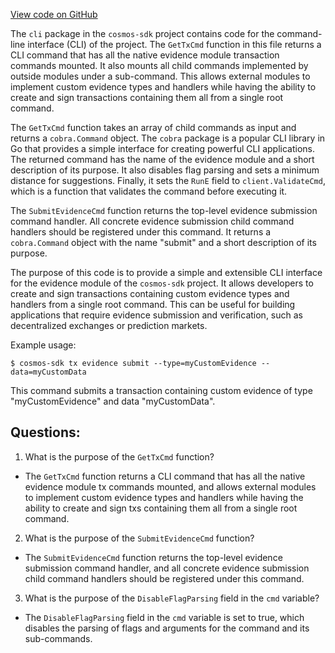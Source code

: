 [View code on GitHub](https://github.com/cosmos/cosmos-sdk.git/x/evidence/client/cli/tx.go)

The `cli` package in the `cosmos-sdk` project contains code for the command-line interface (CLI) of the project. The `GetTxCmd` function in this file returns a CLI command that has all the native evidence module transaction commands mounted. It also mounts all child commands implemented by outside modules under a sub-command. This allows external modules to implement custom evidence types and handlers while having the ability to create and sign transactions containing them all from a single root command.

The `GetTxCmd` function takes an array of child commands as input and returns a `cobra.Command` object. The `cobra` package is a popular CLI library in Go that provides a simple interface for creating powerful CLI applications. The returned command has the name of the evidence module and a short description of its purpose. It also disables flag parsing and sets a minimum distance for suggestions. Finally, it sets the `RunE` field to `client.ValidateCmd`, which is a function that validates the command before executing it.

The `SubmitEvidenceCmd` function returns the top-level evidence submission command handler. All concrete evidence submission child command handlers should be registered under this command. It returns a `cobra.Command` object with the name "submit" and a short description of its purpose.

The purpose of this code is to provide a simple and extensible CLI interface for the evidence module of the `cosmos-sdk` project. It allows developers to create and sign transactions containing custom evidence types and handlers from a single root command. This can be useful for building applications that require evidence submission and verification, such as decentralized exchanges or prediction markets. 

Example usage:

```
$ cosmos-sdk tx evidence submit --type=myCustomEvidence --data=myCustomData
```

This command submits a transaction containing custom evidence of type "myCustomEvidence" and data "myCustomData".
## Questions: 
 1. What is the purpose of the `GetTxCmd` function?
- The `GetTxCmd` function returns a CLI command that has all the native evidence module tx commands mounted, and allows external modules to implement custom evidence types and handlers while having the ability to create and sign txs containing them all from a single root command.

2. What is the purpose of the `SubmitEvidenceCmd` function?
- The `SubmitEvidenceCmd` function returns the top-level evidence submission command handler, and all concrete evidence submission child command handlers should be registered under this command.

3. What is the purpose of the `DisableFlagParsing` field in the `cmd` variable?
- The `DisableFlagParsing` field in the `cmd` variable is set to true, which disables the parsing of flags and arguments for the command and its sub-commands.